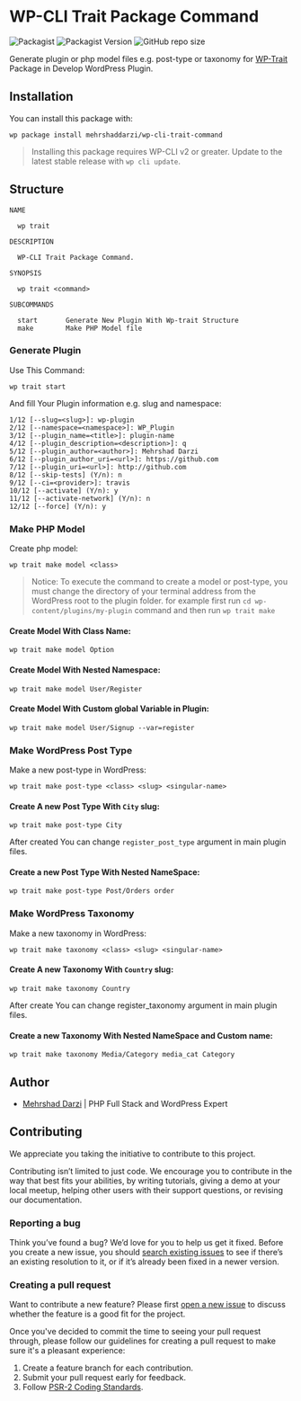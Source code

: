 # WP-CLI Trait Package Command

![Packagist](https://img.shields.io/github/license/mehrshaddarzi/wp-cli-trait-command)
![Packagist Version](https://img.shields.io/github/v/release/mehrshaddarzi/wp-cli-trait-command)
![GitHub repo size](https://img.shields.io/github/repo-size/mehrshaddarzi/wp-cli-trait-command)

Generate plugin or php model files e.g. post-type or taxonomy for [WP-Trait](https://github.com/mehrshaddarzi/wp-trait) Package in Develop WordPress Plugin.

## Installation

You can install this package with:

```console
wp package install mehrshaddarzi/wp-cli-trait-command
```

> Installing this package requires WP-CLI v2 or greater. Update to the latest stable release with `wp cli update`.


## Structure

```
NAME

  wp trait

DESCRIPTION

  WP-CLI Trait Package Command.

SYNOPSIS

  wp trait <command>

SUBCOMMANDS

  start       Generate New Plugin With Wp-trait Structure
  make        Make PHP Model file
```

### Generate Plugin

Use This Command:

```
wp trait start
```

And fill Your Plugin information e.g. slug and namespace:

```
1/12 [--slug=<slug>]: wp-plugin
2/12 [--namespace=<namespace>]: WP_Plugin
3/12 [--plugin_name=<title>]: plugin-name
4/12 [--plugin_description=<description>]: q
5/12 [--plugin_author=<author>]: Mehrshad Darzi
6/12 [--plugin_author_uri=<url>]: https://github.com
7/12 [--plugin_uri=<url>]: http://github.com
8/12 [--skip-tests] (Y/n): n
9/12 [--ci=<provider>]: travis
10/12 [--activate] (Y/n): y
11/12 [--activate-network] (Y/n): n
12/12 [--force] (Y/n): y
```

### Make PHP Model

Create php model:

```
wp trait make model <class>
```

> Notice: To execute the command to create a model or post-type, you must change the directory of your terminal address from the WordPress root to the plugin folder. for example first run `cd wp-content/plugins/my-plugin` command and then run `wp trait make`

#### Create Model With Class Name:

```
wp trait make model Option
```

#### Create Model With Nested Namespace:

```
wp trait make model User/Register
```

#### Create Model With Custom global Variable in Plugin:

```
wp trait make model User/Signup --var=register
```

### Make WordPress Post Type

Make a new post-type in WordPress:

```
wp trait make post-type <class> <slug> <singular-name>
```

#### Create A new Post Type With `City` slug:

```
wp trait make post-type City
```

After created You can change `register_post_type` argument in main plugin files.

#### Create a new Post Type With Nested NameSpace:

```
wp trait make post-type Post/Orders order
```

### Make WordPress Taxonomy

Make a new taxonomy in WordPress:

```
wp trait make taxonomy <class> <slug> <singular-name>
```

#### Create A new Taxonomy With `Country` slug:

```
wp trait make taxonomy Country
```

After create You can change register_taxonomy argument in main plugin files.

#### Create a new Taxonomy With Nested NameSpace and Custom name:

```
wp trait make taxonomy Media/Category media_cat Category
```

## Author

- [Mehrshad Darzi](https://www.linkedin.com/in/mehrshaddarzi/) | PHP Full Stack and WordPress Expert

## Contributing

We appreciate you taking the initiative to contribute to this project.

Contributing isn’t limited to just code. We encourage you to contribute in the way that best fits your abilities, by writing tutorials, giving a demo at your local meetup, helping other users with their support questions, or revising our documentation.

### Reporting a bug

Think you’ve found a bug? We’d love for you to help us get it fixed.
Before you create a new issue, you should [search existing issues](https://github.com/mehrshaddarzi/wp-cli-trait-command/issues) to see if there’s an existing resolution to it, or if it’s already been fixed in a newer version.

### Creating a pull request

Want to contribute a new feature? Please first [open a new issue](https://github.com/mehrshaddarzi/wp-cli-trait-command/issues/new) to discuss whether the feature is a good fit for the project.

Once you've decided to commit the time to seeing your pull request through, please follow our guidelines for creating a pull request to make sure it's a pleasant experience:

1. Create a feature branch for each contribution.
2. Submit your pull request early for feedback.
3. Follow [PSR-2 Coding Standards](http://www.php-fig.org/psr/psr-2/).
